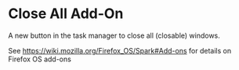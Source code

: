 Close All Add-On
================

A new button in the task manager to close all (closable) windows.

See https://wiki.mozilla.org/Firefox_OS/Spark#Add-ons for details on Firefox OS add-ons